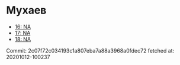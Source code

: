 # Мухаев
- [16: NA](16.md)
- [17: NA](17.md)
- [18: NA](18.md)

Commit: 2c07f72c034193c1a807eba7a88a3968a0fdec72
 fetched at: 20201012-100237
